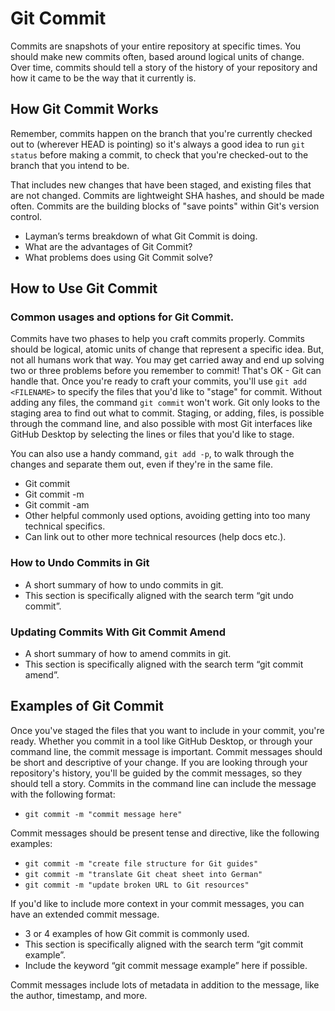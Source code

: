 <!--
# Git Commit - One page that will set the formula for various git commands to follow:

- Individual command page – will follow command page formula.

# General Specifications

- Title: Git Commit – GitHub Git Guide
- URL: /git-guide/git-commit/
- Meta Description: The git commit command will save all staged changes, along with a brief description from the user, in a “commit” to the local repository.
- Focus Keyword: Git Commit (18,100)
- Secondary Keywords: git undo last commit (6,600), git commit amend (5,400), how to git commit (170), git revert commit (12,100), git undo commit (12,100), git commit example (720), git commit message example (140)
- Word Count: 800+
- The focus keyword should be in the page title, url, h1 and throughout body copy.
- The secondary keywords are semantic variations of the focus keyword and are great to use in h2, h3 and other headings.
- Written from a marketing perspective, should have an informal voice and not be exclusively technical.
- Doesn’t need to exhaustively cover the technical intricacies of the specific git command – should be beginner friendly and include a lot of the “why” and a general overview of the “how”. Can link out to more in-depth technical resources where appropriate.

-->

# Git Commit

Commits are snapshots of your entire repository at specific times. You should make new commits often, based around logical units of change. Over time, commits should tell a story of the history of your repository and how it came to be the way that it currently is.

<!--- Link related terms here in some way – spiderweb navigation to help users easily answer the next logical question after searching “Git Commit”. Potentially link to roll up section.-->

## How Git Commit Works

Remember, commits happen on the branch that you're currently checked out to (wherever HEAD is pointing) so it's always a good idea to run `git status` before making a commit, to check that you're checked-out to the branch that you intend to be.

That includes new changes that have been staged, and existing files that are not changed. Commits are lightweight SHA hashes, and should be made often. Commits are the building blocks of "save points" within Git's version control.

- Layman’s terms breakdown of what Git Commit is doing.
- What are the advantages of Git Commit?
- What problems does using Git Commit solve?

## How to Use Git Commit

### Common usages and options for Git Commit.

Commits have two phases to help you craft commits properly. Commits should be logical, atomic units of change that represent a specific idea. But, not all humans work that way. You may get carried away and end up solving two or three problems before you remember to commit! That's OK - Git can handle that. Once you're ready to craft your commits, you'll use `git add <FILENAME>` to specify the files that you'd like to "stage" for commit. Without adding any files, the command `git commit` won't work. Git only looks to the staging area to find out what to commit. Staging, or adding, files, is possible through the command line, and also possible with most Git interfaces like GitHub Desktop by selecting the lines or files that you'd like to stage.

You can also use a handy command, `git add -p`, to walk through the changes and separate them out, even if they're in the same file.

- Git commit
- Git commit -m
- Git commit -am
- Other helpful commonly used options, avoiding getting into too many technical specifics.
- Can link out to other more technical resources (help docs etc.).

### How to Undo Commits in Git

- A short summary of how to undo commits in git.
- This section is specifically aligned with the search term “git undo commit”.

### Updating Commits With Git Commit Amend

- A short summary of how to amend commits in git.
- This section is specifically aligned with the search term “git commit amend”.

## Examples of Git Commit


Once you've staged the files that you want to include in your commit, you're ready. Whether you commit in a tool like GitHub Desktop, or through your command line, the commit message is important. Commit messages should be short and descriptive of your change. If you are looking through your repository's history, you'll be guided by the commit messages, so they should tell a story. Commits in the command line can include the message with the following format:

- `git commit -m "commit message here"`

Commit messages should be present tense and directive, like the following examples:

- `git commit -m "create file structure for Git guides"`
- `git commit -m "translate Git cheat sheet into German"`
- `git commit -m "update broken URL to Git resources"`

If you'd like to include more context in your commit messages, you can have an extended commit message.

- 3 or 4 examples of how Git commit is commonly used.
- This section is specifically aligned with the search term “git commit example”.
- Include the keyword “git commit message example” here if possible.

Commit messages include lots of metadata in addition to the message, like the author, timestamp, and more.
